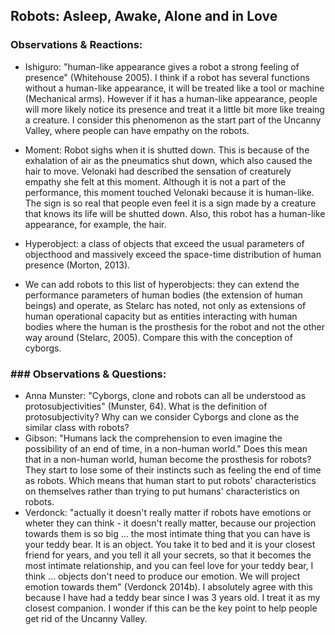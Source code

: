 ## Robots: Asleep, Awake, Alone and in Love

### Observations & Reactions:

- Ishiguro: "human-like appearance gives a robot a strong feeling of presence" (Whitehouse 2005).
I think if a robot has several functions without a human-like appearance, it will be treated like a tool or machine (Mechanical arms). However if it has a human-like appearance, people will more likely notice its presence and treat it a little bit more like treaing a creature. I consider this phenomenon as the start part of the Uncanny Valley, where people can have empathy on the robots.
- Moment: Robot sighs when it is shutted down. This is because of the exhalation of air as the pneumatics shut down, which also caused the hair to move. Velonaki had described the sensation of creaturely empathy she felt at this moment. Although it is not a part of the performance, this moment touched Velonaki because it is human-like. The sign is so real that people even feel it is a sign made by a creature that knows its life will be shutted down. Also, this robot has a human-like appearance, for example, the hair.
- Hyperobject: a class of objects that exceed the usual parameters of objecthood and massively exceed the space-time distribution of human presence (Morton, 2013).

- We can add robots to this list of hyperobjects: they can extend the performance parameters of human bodies (the extension of human beings) and operate, as Stelarc has noted, not only as extensions of human operational capacity but as entities interacting with human bodies where the human is the prosthesis for the robot and not the other way around (Stelarc, 2005). Compare this with the conception of cyborgs.

### ### Observations & Questions:

- Anna Munster: "Cyborgs, clone and robots can all be understood as protosubjectivities" (Munster, 64). What is the definition of protosubjectivity? Why can we consider Cyborgs and clone as the similar class with robots?
- Gibson: "Humans lack the comprehension to even imagine the possibility of an end of time, in a non-human world." Does this mean that in a non-human world, human become the prosthesis for robots? They start to lose some of their instincts such as feeling the end of time as robots. Which means that human start to put robots' characteristics on themselves rather than trying to put humans' characteristics on robots.
- Verdonck: "actually it doesn't really matter if robots have emotions or wheter they can think - it doesn't really matter, because our projection towards them is so big ... the most intimate thing that you can have is your teddy bear. It is an object. You take it to bed and it is your closest friend for years, and you tell it all your secrets, so that it becomes the most intimate relationship, and you can feel love for your teddy bear, I think ... objects don't need to produce our emotion. We will project emotion towards them" (Verdonck 2014b). I absolutely agree with this because I have had a teddy bear since I was 3 years old. I treat it as my closest companion. I wonder if this can be the key point to help people get rid of the Uncanny Valley.
